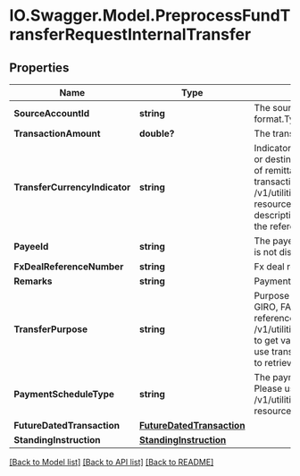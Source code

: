 # IO.Swagger.Model.PreprocessFundTransferRequestInternalTransfer
## Properties

Name | Type | Description | Notes
------------ | ------------- | ------------- | -------------
**SourceAccountId** | **string** | The source account identifier in encrypted format.Typically, this is not displayed to the customer. | 
**TransactionAmount** | **double?** | The transaction amount. | [optional] 
**TransferCurrencyIndicator** | **string** | Indicator to specify whether the transfer is in source or destination account currency.The acceptable forms of remittance for a given payments and transfer transaction.This is a reference data field. Please use /v1/utilities/referenceData/{transferCurrencyIndicator} resource to get valid value of this field with description. You can use transferCurrencyIndicator as the referenceCode parameter to retrieve the values | 
**PayeeId** | **string** | The payee identifier in encrypted format.Typically, this is not displayed to the customer. | 
**FxDealReferenceNumber** | **string** | Fx deal reference number | [optional] 
**Remarks** | **string** | Payment notes. Free text from screen | [optional] 
**TransferPurpose** | **string** | Purpose of transfer. Applicable if paymentMethod is GIRO, FAST. This is a reference data field.This is a reference data field. Please use /v1/utilities/referenceData/{transferPurpose} resource to get valid value of this field with description. You can use transferPurpose as the referenceCode parameter to retrieve the values. | [optional] 
**PaymentScheduleType** | **string** | The payment schedule type. This is a reference data. Please use /v1/utilities/referenceData/{paymentScheduleType} resource to get valid value of this field. | [optional] 
**FutureDatedTransaction** | [**FutureDatedTransaction**](FutureDatedTransaction.md) |  | [optional] 
**StandingInstruction** | [**StandingInstruction**](StandingInstruction.md) |  | [optional] 

[[Back to Model list]](../README.md#documentation-for-models) [[Back to API list]](../README.md#documentation-for-api-endpoints) [[Back to README]](../README.md)

